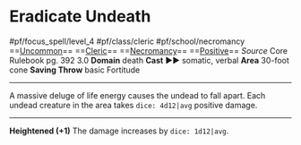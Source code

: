 # Eradicate Undeath
#pf/focus_spell/level_4 #pf/class/cleric #pf/school/necromancy 
==[Uncommon](../../../Traits/Uncommon.md)== ==[Cleric](../../../Traits/Cleric.md)== ==[Necromancy](../../../Traits/Necromancy.md)== ==[Positive](../../../Traits/Positive.md)==
*Source* Core Rulebook pg. 392 3.0
**Domain** death
**Cast** ►► somatic, verbal
**Area** 30-foot cone
**Saving Throw** basic Fortitude

---
A massive deluge of life energy causes the undead to fall apart. Each undead creature in the area takes `dice: 4d12|avg` positive damage.

<hr>

**Heightened (+1)** The damage increases by `dice: 1d12|avg`.
